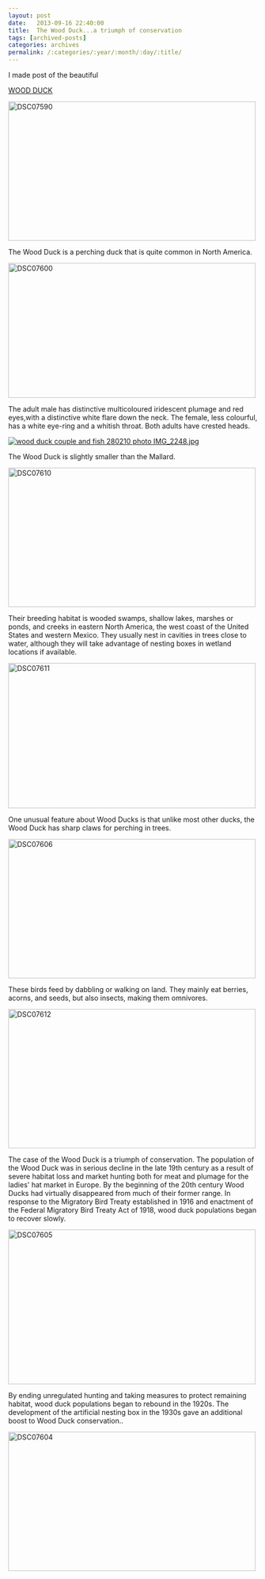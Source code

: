 ```yaml
---
layout: post
date:	2013-09-16 22:40:00
title:  The Wood Duck...a triumph of conservation
tags: [archived-posts]
categories: archives
permalink: /:categories/:year/:month/:day/:title/
---
```

I made post of the beautiful

<a href="http://en.wikipedia.org/wiki/Wood_Duck"> WOOD DUCK </a>

<a href="http://www.flickr.com/photos/86494503@N00/9765162862/" title="DSC07590 by mohandep, on Flickr"><img src="http://farm4.staticflickr.com/3768/9765162862_a96c537b48.jpg" width="500" height="281" alt="DSC07590"></a>

The Wood Duck is a perching duck that is quite common in North America.

<lj-cut text="truly, a Rangeela bird!">

<a href="http://www.flickr.com/photos/86494503@N00/9765539411/" title="DSC07600 by mohandep, on Flickr"><img src="http://farm6.staticflickr.com/5348/9765539411_fe8a559b6c.jpg" width="500" height="272" alt="DSC07600"></a>

The adult male has distinctive multicoloured iridescent plumage and red eyes,with a distinctive white flare down the neck. The female, less colourful, has a white eye-ring and a whitish throat. Both adults have crested heads.

<a href="http://s967.photobucket.com/user/pedoral/media/IMG_2248.jpg.html" target="_blank"><img src="http://i967.photobucket.com/albums/ae160/pedoral/IMG_2248.jpg" border="0" alt="wood duck couple and fish 280210 photo IMG_2248.jpg"/></a>

The Wood Duck is slightly smaller than the Mallard.

<a href="http://www.flickr.com/photos/86494503@N00/9765537511/" title="DSC07610 by mohandep, on Flickr"><img src="http://farm4.staticflickr.com/3721/9765537511_1d980e7848.jpg" width="500" height="281" alt="DSC07610"></a>

Their breeding habitat is wooded swamps, shallow lakes, marshes or ponds, and creeks in eastern North America, the west coast of the United States and western Mexico. They usually nest in cavities in trees close to water, although they will take advantage of nesting boxes in wetland locations if available.

<a href="http://www.flickr.com/photos/86494503@N00/9765533952/" title="DSC07611 by mohandep, on Flickr"><img src="http://farm4.staticflickr.com/3799/9765533952_3114b78852.jpg" width="500" height="293" alt="DSC07611"></a>

One unusual feature about Wood Ducks is that unlike most other ducks, the Wood Duck has sharp claws for perching in trees.

<a href="http://www.flickr.com/photos/86494503@N00/9765535062/" title="DSC07606 by mohandep, on Flickr"><img src="http://farm3.staticflickr.com/2862/9765535062_f06271c5e7.jpg" width="500" height="281" alt="DSC07606"></a>

These birds feed by dabbling or walking on land. They mainly eat berries, acorns, and seeds, but also insects, making them omnivores.


<a href="http://www.flickr.com/photos/86494503@N00/9765822213/" title="DSC07612 by mohandep, on Flickr"><img src="http://farm3.staticflickr.com/2835/9765822213_0d0c01df52.jpg" width="500" height="281" alt="DSC07612"></a>

The case of the Wood Duck is a triumph of conservation. The population of the Wood Duck was in serious decline in the late 19th century as a result of severe habitat loss and market hunting both for meat and plumage for the ladies' hat market in Europe. By the beginning of the 20th century Wood Ducks had virtually disappeared from much of their former range. In response to the Migratory Bird Treaty established in 1916 and enactment of the Federal Migratory Bird Treaty Act of 1918, wood duck populations began to recover slowly. 


<a href="http://www.flickr.com/photos/86494503@N00/9765535622/" title="DSC07605 by mohandep, on Flickr"><img src="http://farm8.staticflickr.com/7371/9765535622_e4030966cb.jpg" width="500" height="312" alt="DSC07605"></a>

By ending unregulated hunting and taking measures to protect remaining habitat, wood duck populations began to rebound in the 1920s. The development of the artificial nesting box in the 1930s gave an additional boost to Wood Duck conservation..


</lj-cut>

<a href="http://www.flickr.com/photos/86494503@N00/9765539121/" title="DSC07604 by mohandep, on Flickr"><img src="http://farm6.staticflickr.com/5504/9765539121_cf0c0a99c5.jpg" width="500" height="281" alt="DSC07604"></a>
